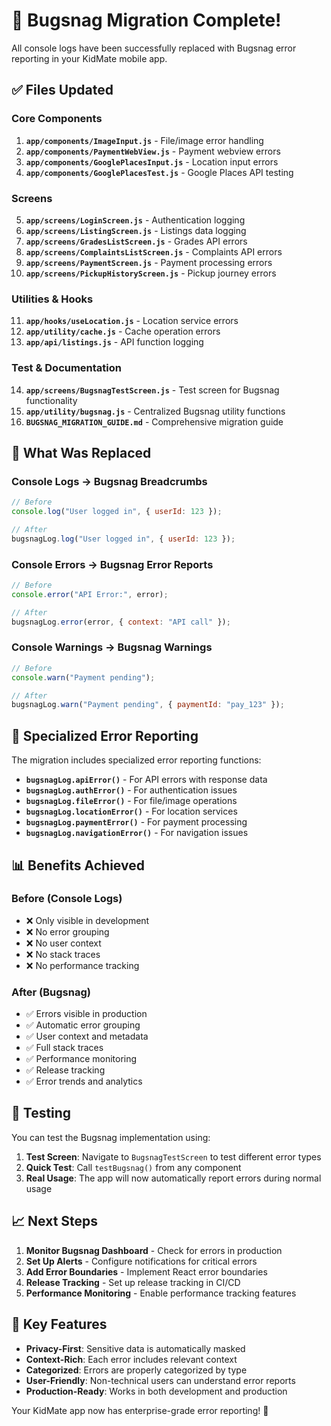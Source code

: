 # 🎉 Bugsnag Migration Complete!

All console logs have been successfully replaced with Bugsnag error reporting in your KidMate mobile app.

## ✅ Files Updated

### Core Components
1. **`app/components/ImageInput.js`** - File/image error handling
2. **`app/components/PaymentWebView.js`** - Payment webview errors
3. **`app/components/GooglePlacesInput.js`** - Location input errors
4. **`app/components/GooglePlacesTest.js`** - Google Places API testing

### Screens
5. **`app/screens/LoginScreen.js`** - Authentication logging
6. **`app/screens/ListingScreen.js`** - Listings data logging
7. **`app/screens/GradesListScreen.js`** - Grades API errors
8. **`app/screens/ComplaintsListScreen.js`** - Complaints API errors
9. **`app/screens/PaymentScreen.js`** - Payment processing errors
10. **`app/screens/PickupHistoryScreen.js`** - Pickup journey errors

### Utilities & Hooks
11. **`app/hooks/useLocation.js`** - Location service errors
12. **`app/utility/cache.js`** - Cache operation errors
13. **`app/api/listings.js`** - API function logging

### Test & Documentation
14. **`app/screens/BugsnagTestScreen.js`** - Test screen for Bugsnag functionality
15. **`app/utility/bugsnag.js`** - Centralized Bugsnag utility functions
16. **`BUGSNAG_MIGRATION_GUIDE.md`** - Comprehensive migration guide

## 🔧 What Was Replaced

### Console Logs → Bugsnag Breadcrumbs
```javascript
// Before
console.log("User logged in", { userId: 123 });

// After
bugsnagLog.log("User logged in", { userId: 123 });
```

### Console Errors → Bugsnag Error Reports
```javascript
// Before
console.error("API Error:", error);

// After
bugsnagLog.error(error, { context: "API call" });
```

### Console Warnings → Bugsnag Warnings
```javascript
// Before
console.warn("Payment pending");

// After
bugsnagLog.warn("Payment pending", { paymentId: "pay_123" });
```

## 🚀 Specialized Error Reporting

The migration includes specialized error reporting functions:

- **`bugsnagLog.apiError()`** - For API errors with response data
- **`bugsnagLog.authError()`** - For authentication issues
- **`bugsnagLog.fileError()`** - For file/image operations
- **`bugsnagLog.locationError()`** - For location services
- **`bugsnagLog.paymentError()`** - For payment processing
- **`bugsnagLog.navigationError()`** - For navigation issues

## 📊 Benefits Achieved

### Before (Console Logs)
- ❌ Only visible in development
- ❌ No error grouping
- ❌ No user context
- ❌ No stack traces
- ❌ No performance tracking

### After (Bugsnag)
- ✅ Errors visible in production
- ✅ Automatic error grouping
- ✅ User context and metadata
- ✅ Full stack traces
- ✅ Performance monitoring
- ✅ Release tracking
- ✅ Error trends and analytics

## 🧪 Testing

You can test the Bugsnag implementation using:

1. **Test Screen**: Navigate to `BugsnagTestScreen` to test different error types
2. **Quick Test**: Call `testBugsnag()` from any component
3. **Real Usage**: The app will now automatically report errors during normal usage

## 📈 Next Steps

1. **Monitor Bugsnag Dashboard** - Check for errors in production
2. **Set Up Alerts** - Configure notifications for critical errors
3. **Add Error Boundaries** - Implement React error boundaries
4. **Release Tracking** - Set up release tracking in CI/CD
5. **Performance Monitoring** - Enable performance tracking features

## 🎯 Key Features

- **Privacy-First**: Sensitive data is automatically masked
- **Context-Rich**: Each error includes relevant context
- **Categorized**: Errors are properly categorized by type
- **User-Friendly**: Non-technical users can understand error reports
- **Production-Ready**: Works in both development and production

Your KidMate app now has enterprise-grade error reporting! 🚀 